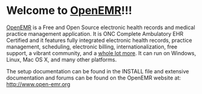 Welcome to [OpenEMR](http://www.open-emr.org/)!!!
=====================

[OpenEMR](http://www.open-emr.org/) is a Free and Open Source electronic health records and
medical practice management application. It is ONC Complete
Ambulatory EHR Certified and it features fully integrated electronic
health records, practice management, scheduling, electronic billing,
internationalization, free support, a vibrant community, and a
[whole lot more](http://www.open-emr.org/wiki/index.php/OpenEMR_Features). It can run on Windows, Linux, Mac OS X, and many
other platforms.

The setup documentation can be found in the INSTALL file and extensive
documentation and forums can be found on the OpenEMR website at:
<http://www.open-emr.org>

